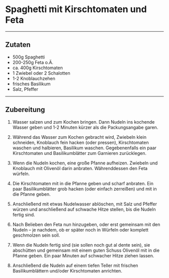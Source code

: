 # Spaghetti mit Kirschtomaten und Feta

---

## Zutaten

- 500g Spaghetti
- 200-250g Feta o.Ä.
- ca. 400g Kirschtomaten
- 1 Zwiebel oder 2 Schalotten
- 1-2 Knoblauchzehen
- frisches Basilikum
- Salz, Pfeffer

---

## Zubereitung

1. Wasser salzen und zum Kochen bringen. Dann Nudeln ins kochende Wasser geben und 1-2 Minuten kürzer als die Packungsangabe garen.

2. Während das Wasser zum Kochen gebracht wird, Zwiebeln klein schneiden, Knoblauch fein hacken (oder pressen), Kirschtomaten waschen und halbieren, Basilikum waschen. Gegebenenfalls ein paar Kirschtomaten und Basilikumblätter zum Garnieren zurücklegen.

3. Wenn die Nudeln kochen, eine große Pfanne aufheizen. Zwiebeln und Knoblauch mit Olivenöl darin anbraten. Währenddessen den Feta würfeln.

4. Die Kirschtomaten mit in die Pfanne geben und scharf anbraten. Ein paar Basilikumblätter grob hacken (oder einfach zerreißen) und mit in die Pfanne geben.

5. Anschließend mit etwas Nudelwasser ablöschen, mit Salz und Pfeffer würzen und anschließend auf schwache Hitze stellen, bis die Nudeln fertig sind.

6. Nach Belieben den Feta nun hinzugeben, oder erst gemeinsam mit den Nudeln – je nachdem, ob er später noch in Würfeln oder komplett geschmolzen sein soll.

7. Wenn die Nudeln fertig sind (sie sollen noch gut al dente sein), sie abschütten und gemeinsam mit einem guten Schuss Olivenöl mit in die Pfanne geben. Ein paar Minuten auf schwacher Hitze ziehen lassen.

8. Anschließend die Nudeln auf einem tiefen Teller mit frischen Basilikumblättern und/oder Kirschtomaten anrichten.
